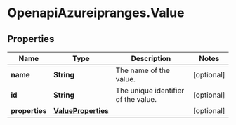 # OpenapiAzureipranges.Value

## Properties

Name | Type | Description | Notes
------------ | ------------- | ------------- | -------------
**name** | **String** | The name of the value. | [optional] 
**id** | **String** | The unique identifier of the value. | [optional] 
**properties** | [**ValueProperties**](ValueProperties.md) |  | [optional] 


